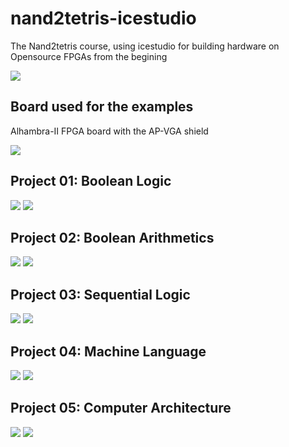 # nand2tetris-icestudio
The Nand2tetris course, using icestudio for building hardware on Opensource FPGAs from the begining

![](wiki/img/Nand2tetris-06-alhambra-video.jpg)

## Board used for the examples

Alhambra-II FPGA board with the AP-VGA shield

![](wiki/img/Nand2tetris-07-alhambra-vga.jpg)

## Project 01: Boolean Logic

![](wiki/img/Nand2tetris-01-index.png)
![](wiki/img/Nand2tetris-01.gif)

## Project 02: Boolean Arithmetics

![](wiki/img/Nand2tetris-02-index.png)
![](wiki/img/Nand2tetris-02.gif)

## Project 03: Sequential Logic

![](wiki/img/Nand2tetris-03-index.png)
![](wiki/img/Nand2tetris-03.gif)

## Project 04: Machine Language

![](wiki/img/Nand2tetris-04-index.png)
![](wiki/img/Nand2tetris-04-index-2.png)

## Project 05: Computer Architecture

![](wiki/img/Nand2tetris-05-index-1.png)
![](wiki/img/Nand2tetris-05.gif)

